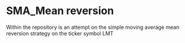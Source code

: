 # SMA_Mean reversion
 Within the repository is an attempt on the simple moving average mean reversion strategy on the ticker symbol LMT
